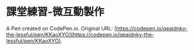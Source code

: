 # 課堂練習-微互動製作

A Pen created on CodePen.io. Original URL: [https://codepen.io/qeajdnky-the-lessful/pen/KKaoXYO](https://codepen.io/qeajdnky-the-lessful/pen/KKaoXYO).


